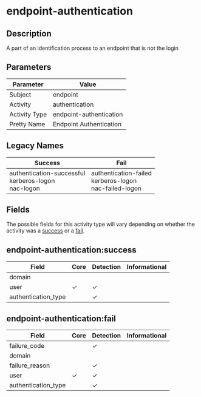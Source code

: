 endpoint-authentication
=======================

Description
-----------
A part of an identification process to an endpoint that is not the login

Parameters
----------
| Parameter     | Value                   |
| ------------- | ----------------------- |
| Subject       | endpoint                |
| Activity      | authentication          |
| Activity Type | endpoint-authentication |
| Pretty Name   | Endpoint Authentication |

Legacy Names
------------
| Success                                                      | Fail                                                            |
| ------------------------------------------------------------ | --------------------------------------------------------------- |
| authentication-successful<br>kerberos-logon<br>nac-logon<br> | authentication-failed<br>kerberos-logon<br>nac-failed-logon<br> |

Fields
------

The possible fields for this activity type will vary depending on whether the activity was a [success](#endpoint-authenticationsuccess) or a [fail](#endpoint-authenticationfail).


endpoint-authentication:success
-------------------------------

| Field               | Core     | Detection | Informational |
| ------------------- | -------- | --------- | ------------- |
| domain              |          |           |               |
| user                | &#10003; | &#10003;  |               |
| authentication_type |          | &#10003;  |               |

endpoint-authentication:fail
----------------------------

| Field               | Core     | Detection | Informational |
| ------------------- | -------- | --------- | ------------- |
| failure_code        |          | &#10003;  |               |
| domain              |          |           |               |
| failure_reason      |          | &#10003;  |               |
| user                | &#10003; | &#10003;  |               |
| authentication_type |          | &#10003;  |               |